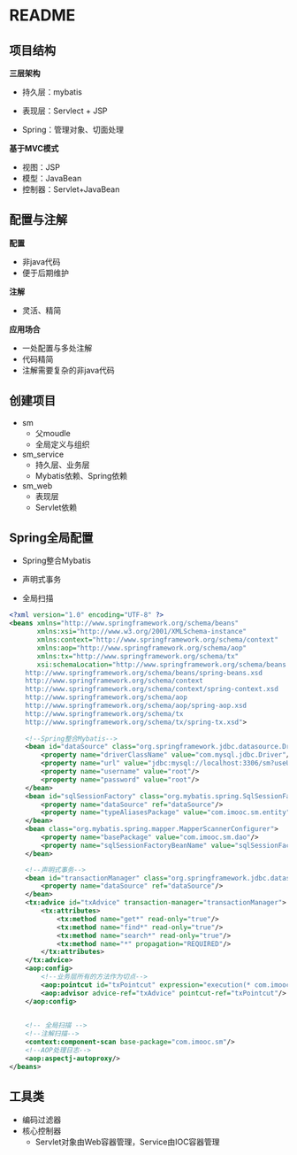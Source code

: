 # README

## 项目结构

**三层架构**

- 持久层：mybatis
- 表现层：Servlect + JSP

- Spring：管理对象、切面处理



**基于MVC模式**

- 视图：JSP
- 模型：JavaBean
- 控制器：Servlet+JavaBean



## 配置与注解

**配置**

- 非java代码
- 便于后期维护

**注解**

- 灵活、精简



**应用场合**

- 一处配置与多处注解
- 代码精简
- 注解需要复杂的非java代码



## 创建项目

- sm
  - 父moudle
  - 全局定义与组织
- sm_service
  - 持久层、业务层
  - Mybatis依赖、Spring依赖
- sm_web
  - 表现层
  - Servlet依赖



## Spring全局配置

- Spring整合Mybatis
- 声明式事务

- 全局扫描

```xml
<?xml version="1.0" encoding="UTF-8" ?>
<beans xmlns="http://www.springframework.org/schema/beans"
       xmlns:xsi="http://www.w3.org/2001/XMLSchema-instance"
       xmlns:context="http://www.springframework.org/schema/context"
       xmlns:aop="http://www.springframework.org/schema/aop"
       xmlns:tx="http://www.springframework.org/schema/tx"
       xsi:schemaLocation="http://www.springframework.org/schema/beans
    http://www.springframework.org/schema/beans/spring-beans.xsd
    http://www.springframework.org/schema/context
    http://www.springframework.org/schema/context/spring-context.xsd
    http://www.springframework.org/schema/aop
    http://www.springframework.org/schema/aop/spring-aop.xsd
    http://www.springframework.org/schema/tx
    http://www.springframework.org/schema/tx/spring-tx.xsd">
    
    <!--Spring整合Mybatis-->
    <bean id="dataSource" class="org.springframework.jdbc.datasource.DriverManagerDataSource">
        <property name="driverClassName" value="com.mysql.jdbc.Driver"/>
        <property name="url" value="jdbc:mysql://localhost:3306/sm?useUnicode=true&amp;characterEncoding=utf-8"/>
        <property name="username" value="root"/>
        <property name="password" value="root"/>
    </bean>
    <bean id="sqlSessionFactory" class="org.mybatis.spring.SqlSessionFactoryBean">
        <property name="dataSource" ref="dataSource"/>
        <property name="typeAliasesPackage" value="com.imooc.sm.entity"/>
    </bean>
    <bean class="org.mybatis.spring.mapper.MapperScannerConfigurer">
        <property name="basePackage" value="com.imooc.sm.dao"/>
        <property name="sqlSessionFactoryBeanName" value="sqlSessionFactory"/>
    </bean>

    <!--声明式事务-->
    <bean id="transactionManager" class="org.springframework.jdbc.datasource.DataSourceTransactionManager">
        <property name="dataSource" ref="dataSource"/>
    </bean>
    <tx:advice id="txAdvice" transaction-manager="transactionManager">
        <tx:attributes>
            <tx:method name="get*" read-only="true"/>
            <tx:method name="find*" read-only="true"/>
            <tx:method name="search*" read-only="true"/>
            <tx:method name="*" propagation="REQUIRED"/>
        </tx:attributes>
    </tx:advice>
    <aop:config>
    	<!--业务层所有的方法作为切点-->
        <aop:pointcut id="txPointcut" expression="execution(* com.imooc.sm.service.*.*(..))"/>
        <aop:advisor advice-ref="txAdvice" pointcut-ref="txPointcut"/>
    </aop:config>
    

    <!-- 全局扫描 -->
    <!--注解扫描-->
    <context:component-scan base-package="com.imooc.sm"/>
    <!--AOP处理日志-->
    <aop:aspectj-autoproxy/>
</beans>
```



## 工具类

- 编码过滤器
- 核心控制器
  - Servlet对象由Web容器管理，Service由IOC容器管理